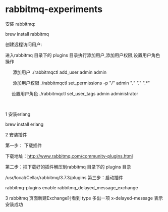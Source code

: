 # rabbitmq-experiments

安装 rabbitmq:

 brew install rabbitmq



创建远程访问用户:

进入rabbitmq 目录下的 plugins 目录执行添加用户,添加用户权限,设置用户角色操作

      添加用户
            ./rabbitmqctl add_user admin admin


      添加用户权限
            ./rabbitmqctl set_permissions -p "/" admin ".*" ".*" ".*"


      设置用户角色
            ./rabbitmqctl set_user_tags admin administrator

         

1 安装erlang

brew install erlang 

2 安装插件

第一步： 下载插件

下载地址：http://www.rabbitmq.com/community-plugins.html

第二步：把下载好的插件解压到rabbitmq 目录下的 plugins 目录

/usr/local/Cellar/rabbitmq/3.7.3/plugins 
第三步：启动插件

rabbitmq-plugins enable rabbitmq_delayed_message_exchange


3 rabbitmq 页面新建Exchange时看到 type 多出一项 x-delayed-message 表示安装成功




